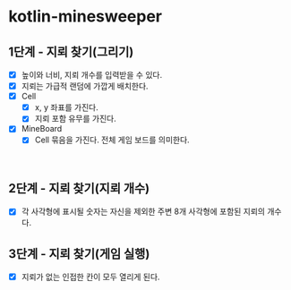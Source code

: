 # kotlin-minesweeper

## 1단계 - 지뢰 찾기(그리기)
- [x] 높이와 너비, 지뢰 개수를 입력받을 수 있다.
- [x] 지뢰는 가급적 랜덤에 가깝게 배치한다.
- [x] Cell
  - [x] x, y 좌표를 가진다.
  - [x] 지뢰 포함 유무를 가진다.
- [x] MineBoard
  - [x] Cell 묶음을 가진다. 전체 게임 보드를 의미한다.

<br>

## 2단계 - 지뢰 찾기(지뢰 개수)
- [x] 각 사각형에 표시될 숫자는 자신을 제외한 주변 8개 사각형에 포함된 지뢰의 개수다.

## 3단계 - 지뢰 찾기(게임 실행)
- [x] 지뢰가 없는 인접한 칸이 모두 열리게 된다.
